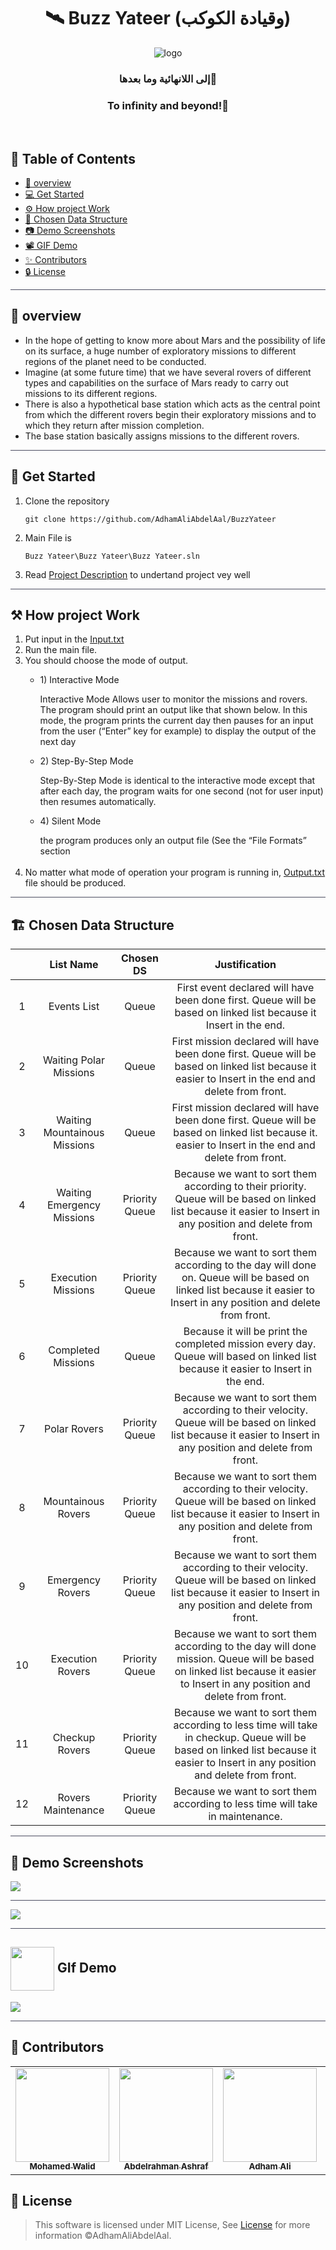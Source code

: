 
<div align="center">

# 🛰️ Buzz Yateer (وقيادة الكوكب)


   <img   src="https://user-images.githubusercontent.com/71986226/178483471-00d2bfb6-7f5f-4180-9db9-61e02a61e6e3.gif" alt="logo">

  ### إلى اللانهائية وما بعدها🚀
  ### To infinity and beyond!🚀

</div>

<p align="center"> 
    <br> 
</p>

## 📝 Table of Contents

- <a href ="#about"> 📙 overview</a>
- <a href ="#Started"> 💻 Get Started</a>
- <a href ="#Work"> ⚙️   How project Work</a>
- <a href ="#Work"> 🧱   Chosen Data Structure</a>
- <a href ="#Screenshots"> 📷 Demo Screenshots</a>
- <a href ="#Video">  📽 GIF Demo</a>
- <a href ="#Contributors"> ✨ Contributors</a>
- <a href ="#License"> 🔒 License</a> 
<hr style="background-color: #4b4c60"></hr>
<a id = "about"></a>

## 📙 overview 

<ul>
<li>
In the hope of getting to know more about Mars and the possibility of life on its surface, a huge number of exploratory missions to different regions of the planet need to be conducted.
 </li>
 <li>
 Imagine (at some future time) that we have several rovers of different types and capabilities on the surface of Mars ready to carry out missions to its different regions. 
 </li>
  <li>
 There is also a hypothetical base station which acts as the central point from which the different rovers begin their exploratory missions and to which they return after mission completion. 
 </li>
 <li>
The base station basically assigns missions to the different rovers.
</li>
</ul>

<hr style="background-color: #4b4c60"></hr>
 <a id = "Started"></a>
 
## 🚀 Get Started

<ol>
<li>Clone the repository

```
git clone https://github.com/AdhamAliAbdelAal/BuzzYateer
```
</li>
<li>
Main File is

```
Buzz Yateer\Buzz Yateer\Buzz Yateer.sln
```
</li>
<li>
Read <a href="https://github.com/AdhamAliAbdelAal/BuzzYateer/blob/master/Project_Description.pdf">Project Description</a> to undertand project vey well
</li>
</ol>
<hr style="background-color: #4b4c60">
 <a id ="Work"></a>
 
## ⚒️ How project Work
<ol>
<li>Put input in the <a href="https://github.com/AdhamAliAbdelAal/BuzzYateer/blob/master/Buzz%20Yateer/Buzz%20Yateer/Input.txt">Input.txt</a></li>
<li>Run the main file.</li>
<li>You should choose the mode of output.

<ul>
  <li> <p>1) Interactive Mode</p>
   Interactive Mode Allows user to monitor the missions and rovers. The program should print an output like that shown below. In this mode, the program prints the current day then pauses for an input from the user (“Enter” key for example) to display the output of the next day
   </li>
  <li> <p> 2) Step-By-Step Mode</p>
  Step-By-Step Mode is identical to the interactive mode except that after each day, the program waits for one second (not for user input) then resumes automatically.
  </li>
  <li> <p>4) Silent Mode</p>
  the program produces only an output file (See the “File Formats” section
   </li>
   <br>
</ul>
</li>
<li>No matter what mode of operation your program is running in, <a href="https://github.com/AdhamAliAbdelAal/BuzzYateer/blob/master/Buzz%20Yateer/Buzz%20Yateer/Output.txt">Output.txt</a> file should be produced. </li>
</ol>

<hr style="background-color: #4b4c60"></hr>
 <a id = "Started"></a>

## 🏗️ Chosen Data Structure
<table>
  <thead >
         <th style="text-align: center;"> </th>
         <th style="text-align: center;"> List Name</th>
         <th style="text-align: center;">Chosen DS</th>
         <th style="text-align: center;">Justification</th>
  </thead>
  <tr>
     <td align="center">1</td>
      <td align="center">Events List</td>
      <td align="center">Queue</td>
      <td align="center">First event declared will have been done first. Queue will be based on linked list because it Insert in the end.</td> 
  </tr>
  <tr>
     <td align="center">2</td>
      <td align="center">Waiting Polar Missions</td>
      <td align="center">Queue</td>
      <td align="center">First mission declared will have been done first. Queue will be based on linked list because it
easier to Insert in the end and delete from front.</td> 
  </tr>
  <tr>
     <td align="center">3</td>
      <td align="center">Waiting Mountainous Missions</td>
      <td align="center">Queue</td>
      <td align="center">First mission declared will have been done first. Queue will be based on linked list because it.
easier to Insert in the end and delete from front.</td> 
  </tr>
  <tr>
     <td align="center">4</td>
      <td align="center">Waiting Emergency Missions</td>
      <td align="center">Priority Queue</td>
      <td align="center">Because we want to sort them according to their priority. Queue will be based on linked list because it easier to Insert in any position and delete from front.</td> 
  </tr>
  <tr>
     <td align="center">5</td>
      <td align="center">Execution Missions</td>
      <td align="center">Priority Queue</td>
      <td align="center">Because we want to sort them
        according to the day will done
        on. Queue will be based on
        linked list because it easier to
        Insert in any position and
        delete from front.</td> 
  </tr>
  <tr>
     <td align="center">6</td>
      <td align="center">Completed Missions</td>
      <td align="center">Queue</td>
      <td align="center">Because it will be print the
completed mission
every day. Queue will based on
linked list because it
easier to Insert in the end.</td> 
  </tr>
  <tr>
     <td align="center">7</td>
      <td align="center">Polar Rovers</td>
      <td align="center">Priority Queue</td>
      <td align="center">Because we want to sort them
according to their velocity.
Queue will be based on linked
list because it easier to Insert
in any position and delete
from front.</td> 
  </tr>
  <tr>
     <td align="center">8</td>
      <td align="center">Mountainous Rovers</td>
      <td align="center">Priority Queue</td>
      <td align="center">Because we want to sort them
according to their velocity.
Queue will be based on linked
list because it easier to Insert
in any position and delete
from front.</td> 
  </tr>
  <tr>
     <td align="center">9</td>
      <td align="center">Emergency Rovers</td>
      <td align="center">Priority Queue</td>
      <td align="center">Because we want to sort them
according to their velocity.
Queue will be based on linked
list because it easier to Insert
in any position and delete
from front.</td> 
  </tr>
  <tr>
     <td align="center">10</td>
      <td align="center">Execution Rovers</td>
      <td align="center">Priority Queue</td>
      <td align="center">Because we want to sort them
according to the day will done
mission. Queue will be based
on linked list because it easier
to Insert in any position and
delete from front.</td> 
  </tr>
  <tr>
     <td align="center">11</td>
      <td align="center">Checkup Rovers</td>
      <td align="center">Priority Queue</td>
      <td align="center">Because we want to sort them
according to less time will take
in checkup. Queue will be
based on linked list because it
easier to Insert in any position
and delete from front.</td> 
  </tr>
  <tr>
     <td align="center">12</td>
      <td align="center">Rovers Maintenance</td>
      <td align="center">Priority Queue</td>
      <td align="center">Because we want to sort them according to less time will take in maintenance.</td> 
  </tr>
  </table>
<hr style="background-color: #4b4c60"></hr>
 <a id ="Screenshots"></a>
 
## 📸 Demo Screenshots

 <img  align= center src="https://user-images.githubusercontent.com/71986226/178465115-586eac4c-ff3d-4737-8d65-9b41b4f93e17.png">
 
<hr style="background-color: #4b4c60"></hr>

  <img  align= center src="https://user-images.githubusercontent.com/71986226/178464999-217021bd-f4bd-4f2f-9e22-d7ee53d77cd8.png">
<hr style="background-color: #4b4c60"></hr>

## <img  align= center width= 70px height =70px src="https://user-images.githubusercontent.com/71986226/178469742-c15f5e51-ba32-4dec-89a0-98b3edb2e941.gif"> GIf Demo <a id ="Video"></a>

<img  align= center src="https://user-images.githubusercontent.com/71986226/178468453-8ab84cac-b7a1-4f02-b140-25ce88f05662.gif">

<hr style="background-color: #4b4c60"></hr>
<a id ="Contributors"></a>

## 👑 Contributors 

<table align="center" >
  <tr>
   <td align="center"><a href="https://github.com/MohamedWw" ><img src="https://avatars.githubusercontent.com/u/64079821?v=4" width="150px;" alt=""/><br /><sub><b>Mohamed Walid</b></sub></a><br />
    </td>
    <td align="center"><a href="https://github.com/AbdelrahmanAshrafMohamedelsayed" ><img src="https://avatars.githubusercontent.com/u/97232730?v=4" width="150px;" alt=""/><br /><sub><b>Abdelrahman Ashraf</b></sub></a><br />
    </td>
    <td align="center"><a href="https://github.com/AdhamAliAbdelAal" ><img src="https://avatars.githubusercontent.com/u/83884426?v=4" width="150px;" alt=""/><br /><sub><b>Adham Ali</b></sub></a><br />
    </td>
     <td align="center"><a href="https://github.com/EslamAsHhraf"><img src="https://avatars.githubusercontent.com/u/71986226?v=4" width="150px;" alt=""/><br /><sub><b>Eslam Ashraf</b></sub></a><br /></td>
  </tr>
</table>

## 🔐 License <a id ="License"></a>

> This software is licensed under MIT License, See [License](https://github.com/AdhamAliAbdelAal/BuzzYateer/blob/master/LICENSE) for more information ©AdhamAliAbdelAal.
